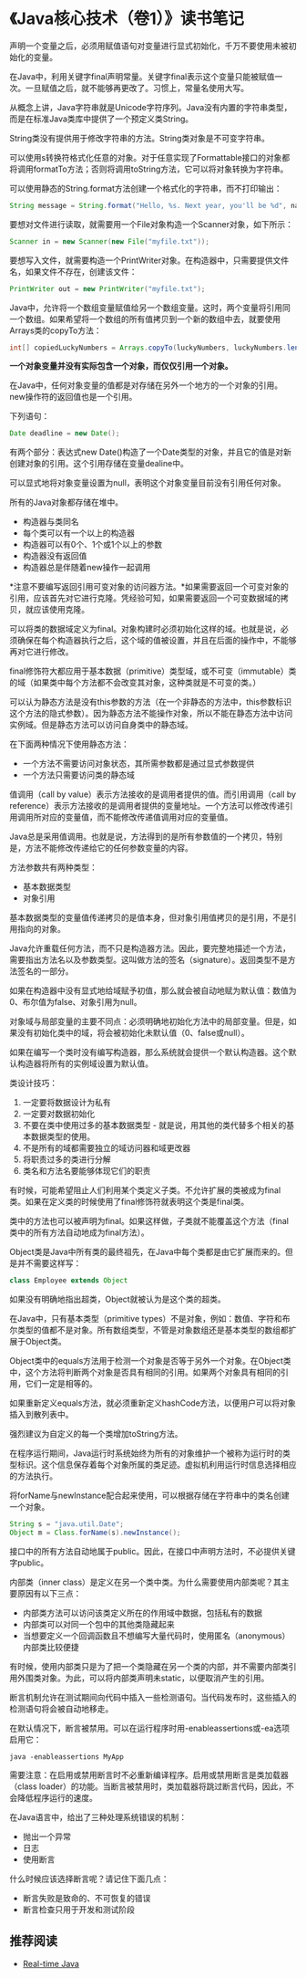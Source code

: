 # 《Java核心技术（卷1）》读书笔记

声明一个变量之后，必须用赋值语句对变量进行显式初始化，千万不要使用未被初始化的变量。

在Java中，利用关键字final声明常量。关键字final表示这个变量只能被赋值一次。一旦赋值之后，就不能够再更改了。习惯上，常量名使用大写。

从概念上讲，Java字符串就是Unicode字符序列。Java没有内置的字符串类型，而是在标准Java类库中提供了一个预定义类String。

String类没有提供用于修改字符串的方法。String类对象是不可变字符串。

可以使用s转换符格式化任意的对象。对于任意实现了Formattable接口的对象都将调用formatTo方法；否则将调用toString方法，它可以将对象转换为字符串。

可以使用静态的String.format方法创建一个格式化的字符串，而不打印输出：

```java
String message = String.format("Hello, %s. Next year, you'll be %d", name, age);
```

要想对文件进行读取，就需要用一个File对象构造一个Scanner对象，如下所示：

```java
Scanner in = new Scanner(new File("myfile.txt"));
```

要想写入文件，就需要构造一个PrintWriter对象。在构造器中，只需要提供文件名，如果文件不存在，创建该文件：

```java
PrintWriter out = new PrintWriter("myfile.txt");
```

Java中，允许将一个数组变量赋值给另一个数组变量。这时，两个变量将引用同一个数组。如果希望将一个数组的所有值拷贝到一个新的数组中去，就要使用Arrays类的copyTo方法：

```java
int[] copiedLuckyNumbers = Arrays.copyTo(luckyNumbers, luckyNumbers.length);
```

**一个对象变量并没有实际包含一个对象，而仅仅引用一个对象。**

在Java中，任何对象变量的值都是对存储在另外一个地方的一个对象的引用。new操作符的返回值也是一个引用。

下列语句：

```java
Date deadline = new Date();
```

有两个部分：表达式new Date()构造了一个Date类型的对象，并且它的值是对新创建对象的引用。这个引用存储在变量dealine中。

可以显式地将对象变量设置为null，表明这个对象变量目前没有引用任何对象。

所有的Java对象都存储在堆中。

- 构造器与类同名
- 每个类可以有一个以上的构造器
- 构造器可以有0个、1个或1个以上的参数
- 构造器没有返回值
- 构造器总是伴随着new操作一起调用

*注意不要编写返回引用可变对象的访问器方法。*如果需要返回一个可变对象的引用，应该首先对它进行克隆。凭经验可知，如果需要返回一个可变数据域的拷贝，就应该使用克隆。

可以将类的数据域定义为final。对象构建时必须初始化这样的域。也就是说，必须确保在每个构造器执行之后，这个域的值被设置，并且在后面的操作中，不能够再对它进行修改。

final修饰符大都应用于基本数据（primitive）类型域，或不可变（immutable）类的域（如果类中每个方法都不会改变其对象，这种类就是不可变的类。）

可以认为静态方法是没有this参数的方法（在一个非静态的方法中，this参数标识这个方法的隐式参数）。因为静态方法不能操作对象，所以不能在静态方法中访问实例域。但是静态方法可以访问自身类中的静态域。

在下面两种情况下使用静态方法：

- 一个方法不需要访问对象状态，其所需参数都是通过显式参数提供
- 一个方法只需要访问类的静态域

值调用（call by value）表示方法接收的是调用者提供的值。而引用调用（call by reference）表示方法接收的是调用者提供的变量地址。一个方法可以修改传递引用调用所对应的变量值，而不能修改传递值调用对应的变量值。

Java总是采用值调用。也就是说，方法得到的是所有参数值的一个拷贝，特别是，方法不能修改传递给它的任何参数变量的内容。

方法参数共有两种类型：

- 基本数据类型
- 对象引用

基本数据类型的变量值传递拷贝的是值本身，但对象引用值拷贝的是引用，不是引用指向的对象。

Java允许重载任何方法，而不只是构造器方法。因此，要完整地描述一个方法，需要指出方法名以及参数类型。这叫做方法的签名（signature）。返回类型不是方法签名的一部分。

如果在构造器中没有显式地给域赋予初值，那么就会被自动地赋为默认值：数值为0、布尔值为false、对象引用为null。

对象域与局部变量的主要不同点：必须明确地初始化方法中的局部变量。但是，如果没有初始化类中的域，将会被初始化未默认值（0、false或null）。

如果在编写一个类时没有编写构造器，那么系统就会提供一个默认构造器。这个默认构造器将所有的实例域设置为默认值。

类设计技巧：

1. 一定要将数据设计为私有
2. 一定要对数据初始化
3. 不要在类中使用过多的基本数据类型 - 就是说，用其他的类代替多个相关的基本数据类型的使用。
4. 不是所有的域都需要独立的域访问器和域更改器
5. 将职责过多的类进行分解
6. 类名和方法名要能够体现它们的职责

有时候，可能希望阻止人们利用某个类定义子类。不允许扩展的类被成为final类。如果在定义类的时候使用了final修饰符就表明这个类是final类。

类中的方法也可以被声明为final。如果这样做，子类就不能覆盖这个方法（final类中的所有方法自动地成为final方法）。

Object类是Java中所有类的最终祖先，在Java中每个类都是由它扩展而来的。但是并不需要这样写：

```java
class Employee extends Object
```

如果没有明确地指出超类，Object就被认为是这个类的超类。

在Java中，只有基本类型（primitive types）不是对象，例如：数值、字符和布尔类型的值都不是对象。所有数组类型，不管是对象数组还是基本类型的数组都扩展于Object类。

Object类中的equals方法用于检测一个对象是否等于另外一个对象。在Object类中，这个方法将判断两个对象是否具有相同的引用。如果两个对象具有相同的引用，它们一定是相等的。

如果重新定义equals方法，就必须重新定义hashCode方法，以便用户可以将对象插入到散列表中。

强烈建议为自定义的每一个类增加toString方法。

在程序运行期间，Java运行时系统始终为所有的对象维护一个被称为运行时的类型标识。这个信息保存着每个对象所属的类足迹。虚拟机利用运行时信息选择相应的方法执行。

将forName与newInstance配合起来使用，可以根据存储在字符串中的类名创建一个对象。

```java
String s = "java.util.Date";
Object m = Class.forName(s).newInstance();
```

接口中的所有方法自动地属于public。因此，在接口中声明方法时，不必提供关键字public。

内部类（inner class）是定义在另一个类中类。为什么需要使用内部类呢？其主要原因有以下三点：

- 内部类方法可以访问该类定义所在的作用域中数据，包括私有的数据
- 内部类可以对同一个包中的其他类隐藏起来
- 当想要定义一个回调函数且不想编写大量代码时，使用匿名（anonymous）内部类比较便捷

有时候，使用内部类只是为了把一个类隐藏在另一个类的内部，并不需要内部类引用外围类对象。为此，可以将内部类声明未static，以便取消产生的引用。

断言机制允许在测试期间向代码中插入一些检测语句。当代码发布时，这些插入的检测语句将会被自动地移走。

在默认情况下，断言被禁用。可以在运行程序时用-enableassertions或-ea选项启用它：

```
java -enableassertions MyApp
```

需要注意：在启用或禁用断言时不必重新编译程序。启用或禁用断言是类加载器（class loader）的功能。当断言被禁用时，类加载器将跳过断言代码，因此，不会降低程序运行的速度。

在Java语言中，给出了三种处理系统错误的机制：

- 抛出一个异常
- 日志
- 使用断言

什么时候应该选择断言呢？请记住下面几点：

- 断言失败是致命的、不可恢复的错误
- 断言检查只用于开发和测试阶段

## 推荐阅读

- [Real-time Java](https://www.ibm.com/developerworks/views/java/libraryview.jsp?search_by=Real+time+Java+Part)



